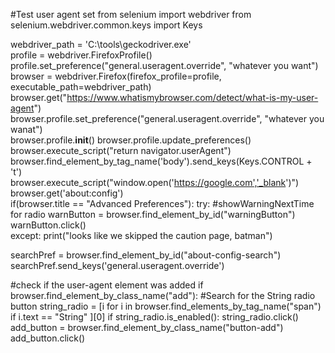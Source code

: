 #Test user agent set
from selenium import webdriver
from selenium.webdriver.common.keys import Keys

webdriver_path = 'C:\\tools\\geckodriver.exe'    
profile = webdriver.FirefoxProfile() 
profile.set_preference("general.useragent.override", "whatever you want")
browser = webdriver.Firefox(firefox_profile=profile,
                                         executable_path=webdriver_path)
browser.get("https://www.whatismybrowser.com/detect/what-is-my-user-agent")                                         
browser.profile.set_preference("general.useragent.override", "whatever you wanat")  
browser.profile.__init__()
browser.profile.update_preferences()     
browser.execute_script("return navigator.userAgent")
browser.find_element_by_tag_name('body').send_keys(Keys.CONTROL + 't')                                           
browser.execute_script("window.open('https://google.com','_blank')")
browser.get('about:config')    
if(browser.title == "Advanced Preferences"):
    try:
        #showWarningNextTime for radio
        warnButton = browser.find_element_by_id("warningButton")    
        warnButton.click()                               
    except:
        print("looks like we skipped the caution page, batman")

searchPref = browser.find_element_by_id("about-config-search")
searchPref.send_keys('general.useragent.override')

#check if the user-agent element was added
if browser.find_element_by_class_name("add"):
    #Search for the String radio button
    string_radio = [i for i in browser.find_elements_by_tag_name("span") if i.text == "String" ][0]
    if string_radio.is_enabled():
        string_radio.click()
add_button = browser.find_element_by_class_name("button-add")
add_button.click()

